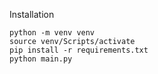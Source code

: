 Installation
```
python -m venv venv
source venv/Scripts/activate
pip install -r requirements.txt
python main.py
```